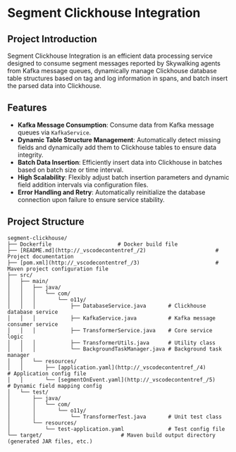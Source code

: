 # Segment Clickhouse Integration

## Project Introduction
Segment Clickhouse Integration is an efficient data processing service designed to consume segment messages reported by Skywalking agents from Kafka message queues, dynamically manage Clickhouse database table structures based on tag and log information in spans, and batch insert the parsed data into Clickhouse.

## Features
- **Kafka Message Consumption**: Consume data from Kafka message queues via `KafkaService`.
- **Dynamic Table Structure Management**: Automatically detect missing fields and dynamically add them to Clickhouse tables to ensure data integrity.
- **Batch Data Insertion**: Efficiently insert data into Clickhouse in batches based on batch size or time interval.
- **High Scalability**: Flexibly adjust batch insertion parameters and dynamic field addition intervals via configuration files.
- **Error Handling and Retry**: Automatically reinitialize the database connection upon failure to ensure service stability.

## Project Structure
```plaintext
segment-clickhouse/
├── Dockerfile                     # Docker build file
├── [README.md](http://_vscodecontentref_/2)                      # Project documentation
├── [pom.xml](http://_vscodecontentref_/3)                        # Maven project configuration file
├── src/
│   ├── main/
│   │   ├── java/
│   │   │   └── com/
│   │   │       └── o11y/
│   │   │           ├── DatabaseService.java       # Clickhouse database service
│   │   │           ├── KafkaService.java          # Kafka message consumer service
│   │   │           ├── TransformerService.java    # Core service logic
│   │   │           ├── TransformerUtils.java      # Utility class
│   │   │           └── BackgroundTaskManager.java # Background task manager
│   │   └── resources/
│   │       ├── [application.yaml](http://_vscodecontentref_/4)                   # Application config file
│   │       └── [segmentOnEvent.yaml](http://_vscodecontentref_/5)                # Dynamic field mapping config
│   └── test/
│       ├── java/
│       │   └── com/
│       │       └── o11y/
│       │           └── TransformerTest.java       # Unit test class
│       └── resources/
│           └── test-application.yaml              # Test config file
└── target/                         # Maven build output directory (generated JAR files, etc.)
```